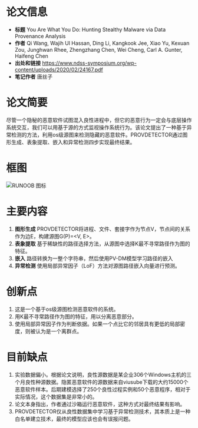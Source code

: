 论文信息
===
* **标题** You Are What You Do: Hunting Stealthy Malware
via Data Provenance Analysis
* **作者** Qi Wang, Wajih Ul Hassan, Ding Li, Kangkook Jee, Xiao Yu, Kexuan Zou, Junghwan Rhee, Zhengzhang Chen, Wei Cheng, Carl A. Gunter, Haifeng Chen
* **出处和链接** https://www.ndss-symposium.org/wp-content/uploads/2020/02/24167.pdf
* **笔记作者** 唐丝子

论文简要
===
尽管一个隐秘的恶意软件试图混入良性进程中，但它的恶意行为一定会与底层操作系统交互，我们可以用基于源的方式监视操作系统行为。该论文提出了一种基于异常检测的方法，利用os级源图来检测隐藏的恶意软件。PROVDETECTOR通过图形生成、表象提取、嵌入和异常检测四步实现最终结果。

框图
===
![RUNOOB 图标](https://picabstract-preview-ftn.weiyun.com/ftn_pic_abs_v3/e5de52d467e510630a25cec92535c56eda81d88bfed67663a8d4245bbc3c6a3d8213d211c015ee6db6ac01410d0ac860?pictype=scale&from=30113&version=3.3.3.3&uin=1052515261&fname=1.jpg&size=750)

主要内容
===
1. __图形生成__ PROVDETECTOR将进程、文件、套接字作为节点V，节点间的关系作为边E，构建源图G(P)=<V, E>。
2. __表象提取__ 基于稀缺性的路径选择方法，从源图中选择K最不寻常路径作为图的特征。
3. __嵌入__ 路径转换为一整个字符串，然后使用PV-DM模型学习路径的嵌入
4. __异常检测__ 使用局部异常因子（LoF）方法对源图路径嵌入向量进行预测。

创新点
===
1. 这是一个基于os级源图检测恶意软件的系统。
2. 用K最不寻常路径作为图的特征，用以分离恶意部分。
3. 使用局部异常因子作为判断依据。如果一个点比它的邻居具有更低的局部密度，则被认为是一个离群点。

目前缺点
===
1. 实验数据偏小。根据论文说明，良性源数据是某企业306个Windows主机的三个月良性种源数据。隐匿恶意软件的源数据来自viusube下载的大约15000个恶意软件样本。后期建模选择了250个良性过程实例和50个恶意程序，相对于实际情况，这个数据集是非常小的。
2. 论文本身指出，作者通过沙箱运行恶意软件，这种方式对最终结果有影响。
3. PROVDETECTOR仅从良性数据集中学习基于异常检测技术，其本质上是一种白名单建立技术，最终的模型应该也会有误报问题。


